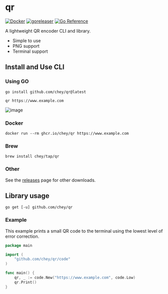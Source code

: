 # qr

[![Docker](https://github.com/chey/qr/actions/workflows/docker-publish.yml/badge.svg)](https://github.com/chey/qr/actions/workflows/docker-publish.yml)
[![goreleaser](https://github.com/chey/qr/actions/workflows/goreleaser.yml/badge.svg)](https://github.com/chey/qr/actions/workflows/goreleaser.yml)
[![Go Reference](https://pkg.go.dev/badge/github.com/chey/qr/code.svg)](https://pkg.go.dev/github.com/chey/qr/code)

A lightweight QR encoder CLI and library.

* Simple to use
* PNG support
* Terminal support

## Install and Use CLI

### Using GO
```shell
go install github.com/chey/qr@latest

qr https://www.example.com
```
![image](https://user-images.githubusercontent.com/152618/236944628-d9d0b7d2-14f7-4f40-b1ee-fd5640b6264a.png)

### Docker
```
docker run --rm ghcr.io/chey/qr https://www.example.com
```

### Brew
```
brew install chey/tap/qr
```

### Other
See the [releases](https://github.com/chey/qr/releases) page for other downloads.

## Library usage
```shell
go get [-u] github.com/chey/qr
```

### Example

This example prints a small QR code to the terminal using the lowest level of error correction.

```go
package main

import (
    "github.com/chey/qr/code"
)

func main() {
    qr, _ := code.New("https://www.example.com", code.Low)
    qr.Print()
}
```

